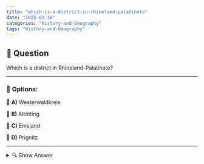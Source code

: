 ```yaml
---
title: "which-is-a-district-in-rhineland-palatinate"
date: "2025-03-10"
categories: "History-and-Geography"
tags: "History-and-Geography"
---
```


## 📌 **Question**

Which is a district in Rhineland-Palatinate?



---

### 📝 **Options:**

🔘 **A)** Westerwaldkreis

🔘 **B)** Altötting

🔘 **C)** Emsland

🔘 **D)** Prignitz

---

<details>
  <summary>🔍 Show Answer</summary>

  <p>
💡  <b>Correct Answer:</b>  a
  </p>
  <p>
    📖<b>Explanation:</b>
    Rhineland-Palatinate is a federal state in western Germany, which is divided into several districts. One of these districts is the Westerwaldkreis, known for its picturesque landscapes and historic towns. Counties in Germany manage regional affairs such as infrastructure, education, and public services. Other federal states have their own specific districts, for example Altötting in Bavaria, Emsland in Lower Saxony and Prignitz in Brandenburg. Understanding the geographical assignment of these counties helps to better classify their respective regional identities and administrations.
  </p>
</details>
